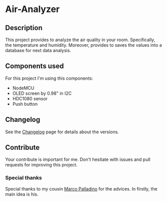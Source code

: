 # Air-Analyzer
## Description
This project provides to analyze the air quality in your room. Specifically, the temperature and humidity. Moreover, provides to saves the values into a database for next data analysis.

## Components used
For this project I'm using this components:
* NodeMCU
* OLED screen by 0.98" in I2C
* HDC1080 sensor
* Push button

## Changelog
See the [Changelog](/releases) page for details about the versions.

## Contribute
Your contribute is important for me. Don't hesitate with issues and pull requests for improving this project.

### Special thanks
Special thanks to my cousin [Marco Palladino](https://github.com/PalladinoMarco) for the advices. In firstly, the main idea is his.